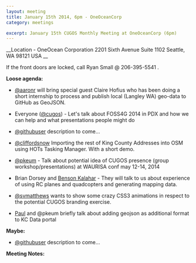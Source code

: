 ```yaml
---
layout: meeting
title: January 15th 2014, 6pm - OneOceanCorp
category: meetings

excerpt: January 15th CUGOS Monthly Meeting at OneOceanCorp (6pm)
---
```


__Location -  OneOcean Corporation 2201 Sixth Avenue Suite 1102 Seattle, WA 98121 USA __

If the front doors are locked, call Ryan Small @ 206-395-5541 .

__Loose agenda:__

- [@aaronr](https://github.com/aaronr) will bring special guest Claire Hofius who has been doing a short internship to process and publish local (Langley WA) geo-data to GitHub as GeoJSON.
- Everyone ([@cugos](https://github.com/cugos)) - Let's talk about FOSS4G 2014 in PDX and how we can help and what presentations people might do

- [@githubuser](https://yoururl.com/) description to come...
- [@cliffordsnow](https://github.com/cliffordsnow) Importing the rest of King County Addresses into OSM using HOTs Tasking Manager. With a short demo.
- [@pkeum](https://github.com/keum) - Talk about potential idea of CUGOS presence (group workshop/presentations) at WAURISA conf may 12-14, 2014
- Brian Dorsey and [Benson Kalahar](http://www.youtube.com/user/bensonk42/videos)  - They will talk to us about experience of using RC planes and quadcopters and generating mapping data.
- [@svmatthews](https://github.com/svmatthews) wants to show some crazy CSS3 animations in respect to the potential CUGOS branding exercise.
- [Paul](https://github.com/mccombsp-kingco) and @pkeum briefly talk about adding geojson as additional format to KC Data portal

__Maybe:__

- [@githubuser](https://yoururl.com/) description to come...

__Meeting Notes:__

